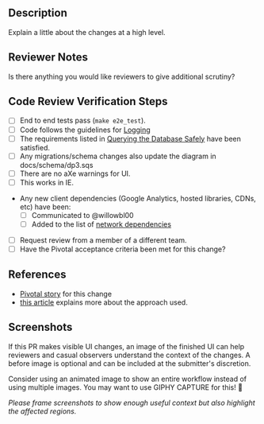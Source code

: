 ## Description

Explain a little about the changes at a high level.

## Reviewer Notes

Is there anything you would like reviewers to give additional scrutiny?

## Code Review Verification Steps

* [ ] End to end tests pass (`make e2e_test`).
* [ ] Code follows the guidelines for [Logging](https://github.com/transcom/mymove/blob/master/docs/backend.md#logging)
* [ ] The requirements listed in
 [Querying the Database Safely](https://github.com/transcom/mymove/blob/master/docs/backend.md#querying-the-database-safely)
 have been satisfied.
* [ ] Any migrations/schema changes also update the diagram in docs/schema/dp3.sqs
* [ ] There are no aXe warnings for UI.
* [ ] This works in IE.
* Any new client dependencies (Google Analytics, hosted libraries, CDNs, etc) have been:
  * [ ] Communicated to @willowbl00
  * [ ] Added to the list of [network dependencies](https://github.com/transcom/mymove#client-network-dependencies)
* [ ] Request review from a member of a different team.
* [ ] Have the Pivotal acceptance criteria been met for this change?

## References

* [Pivotal story](tbd) for this change
* [this article](tbd) explains more about the approach used.

## Screenshots

If this PR makes visible UI changes, an image of the finished UI can help reviewers and casual
observers understand the context of the changes. A before image is optional and
can be included at the submitter's discretion.

Consider using an animated image to show an entire workflow instead of using multiple images. You may want to use GIPHY CAPTURE for this! 📸

_Please frame screenshots to show enough useful context but also highlight the affected regions._
